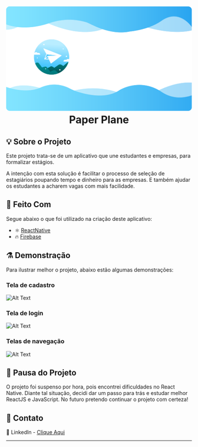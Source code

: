 <!--
*** Obrigado por estar vendo o nosso README. Se você tiver alguma sugestão
*** que possa melhorá-lo ainda mais dê um fork no repositório e crie uma Pull
*** Request ou abra uma Issue com a tag "sugestão".
*** Obrigado novamente! Agora vamos rodar esse projeto incrível :D
-->

<!-- PROJECT SHIELDS -->

<!-- [![npm](https://img.shields.io/npm/v/react-native-template-rocketseat-basic.svg?label=npm%20package)](https://www.npmjs.com/package/react-native-template-rocketseat-basic)
[![npm](https://img.shields.io/npm/dt/react-native-template-rocketseat-basic.svg)](https://www.npmjs.com/package/react-native-template-rocketseat-basic)
[![GitHub issues](https://img.shields.io/github/issues-raw/rocketseat/react-native-template-rocketseat-basic.svg)](https://github.com/Rocketseat/react-native-template-rocketseat-basic/issues)
[![GitHub last commit](https://img.shields.io/github/last-commit/rocketseat/react-native-template-rocketseat-basic.svg)](https://github.com/Rocketseat/react-native-template-rocketseat-basic/commits/master)
[![NPM](https://img.shields.io/npm/l/react-native-template-rocketseat-basic.svg)](https://choosealicense.com/licenses/mit) -->


<!-- PROJECT LOGO -->
<h1 align="center">
<br>
  <a href="">
    <img src="./GitHub/LogoREADME.png" alt="Logo">
  </a>
<br>
Paper Plane
</h1>


<!-- ABOUT THE PROJECT -->

## :bulb: Sobre o Projeto

Este projeto trata-se de um aplicativo que une estudantes e empresas, para formalizar estágios.

A intenção com esta solução é facilitar o processo de seleção de estagiários poupando tempo e dinheiro para as empresas. E também ajudar os estudantes a acharem vagas com mais facilidade.


<!-- TECHNOLOGIES -->
## :hammer: Feito Com

Segue abaixo o que foi utilizado na criação deste aplicativo:

- ⚛️ [ReactNative](https://reactnative.dev/)
- 🔥 [Firebase](https://firebase.google.com/)

<!-- DEMONSTRATION -->

## :alembic: Demonstração

Para ilustrar melhor o projeto, abaixo estão algumas demonstrações:

### Tela de cadastro

![Alt Text](https://media.giphy.com/media/bLS6WAHpHKD6ERmsbA/giphy.gif)


### Tela de login
![Alt Text](https://media.giphy.com/media/JFpUFUX3hdRsMZNvTB/giphy.gif)

### Telas de navegação
![Alt Text](https://media.giphy.com/media/6Xyz15mnW4fVQGUJ0j/giphy.gif)
<!-- STOP PROJECT -->

## :construction: Pausa do Projeto
O projeto foi suspenso por hora, pois encontrei dificuldades no React Native. Diante tal situação, decidi dar um passo para trás e estudar melhor ReactJS e JavaScript. No futuro pretendo continuar o projeto com certeza!

<!-- CONTACT -->
## :speech_balloon: Contato

🔘 LinkedIn - [Clique Aqui](https://www.linkedin.com/in/vitormachado-code/)

<hr>
